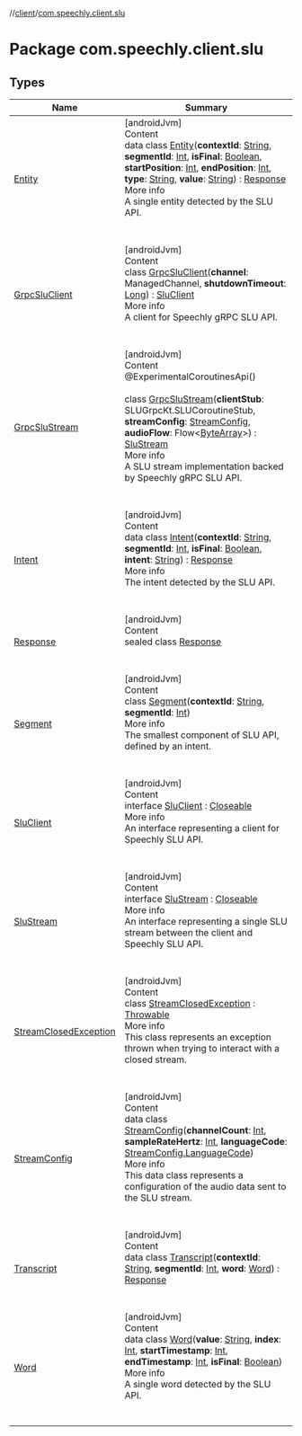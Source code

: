 //[client](../index.md)/[com.speechly.client.slu](index.md)



# Package com.speechly.client.slu  


## Types  
  
|  Name|  Summary| 
|---|---|
| <a name="com.speechly.client.slu/Entity///PointingToDeclaration/"></a>[Entity](-entity/index.md)| <a name="com.speechly.client.slu/Entity///PointingToDeclaration/"></a>[androidJvm]  <br>Content  <br>data class [Entity](-entity/index.md)(**contextId**: [String](https://kotlinlang.org/api/latest/jvm/stdlib/kotlin/-string/index.html), **segmentId**: [Int](https://kotlinlang.org/api/latest/jvm/stdlib/kotlin/-int/index.html), **isFinal**: [Boolean](https://kotlinlang.org/api/latest/jvm/stdlib/kotlin/-boolean/index.html), **startPosition**: [Int](https://kotlinlang.org/api/latest/jvm/stdlib/kotlin/-int/index.html), **endPosition**: [Int](https://kotlinlang.org/api/latest/jvm/stdlib/kotlin/-int/index.html), **type**: [String](https://kotlinlang.org/api/latest/jvm/stdlib/kotlin/-string/index.html), **value**: [String](https://kotlinlang.org/api/latest/jvm/stdlib/kotlin/-string/index.html)) : [Response](-response/index.md)  <br>More info  <br>A single entity detected by the SLU API.  <br><br><br>
| <a name="com.speechly.client.slu/GrpcSluClient///PointingToDeclaration/"></a>[GrpcSluClient](-grpc-slu-client/index.md)| <a name="com.speechly.client.slu/GrpcSluClient///PointingToDeclaration/"></a>[androidJvm]  <br>Content  <br>class [GrpcSluClient](-grpc-slu-client/index.md)(**channel**: ManagedChannel, **shutdownTimeout**: [Long](https://kotlinlang.org/api/latest/jvm/stdlib/kotlin/-long/index.html)) : [SluClient](-slu-client/index.md)  <br>More info  <br>A client for Speechly gRPC SLU API.  <br><br><br>
| <a name="com.speechly.client.slu/GrpcSluStream///PointingToDeclaration/"></a>[GrpcSluStream](-grpc-slu-stream/index.md)| <a name="com.speechly.client.slu/GrpcSluStream///PointingToDeclaration/"></a>[androidJvm]  <br>Content  <br>@ExperimentalCoroutinesApi()  <br>  <br>class [GrpcSluStream](-grpc-slu-stream/index.md)(**clientStub**: SLUGrpcKt.SLUCoroutineStub, **streamConfig**: [StreamConfig](-stream-config/index.md), **audioFlow**: Flow<[ByteArray](https://kotlinlang.org/api/latest/jvm/stdlib/kotlin/-byte-array/index.html)>) : [SluStream](-slu-stream/index.md)  <br>More info  <br>A SLU stream implementation backed by Speechly gRPC SLU API.  <br><br><br>
| <a name="com.speechly.client.slu/Intent///PointingToDeclaration/"></a>[Intent](-intent/index.md)| <a name="com.speechly.client.slu/Intent///PointingToDeclaration/"></a>[androidJvm]  <br>Content  <br>data class [Intent](-intent/index.md)(**contextId**: [String](https://kotlinlang.org/api/latest/jvm/stdlib/kotlin/-string/index.html), **segmentId**: [Int](https://kotlinlang.org/api/latest/jvm/stdlib/kotlin/-int/index.html), **isFinal**: [Boolean](https://kotlinlang.org/api/latest/jvm/stdlib/kotlin/-boolean/index.html), **intent**: [String](https://kotlinlang.org/api/latest/jvm/stdlib/kotlin/-string/index.html)) : [Response](-response/index.md)  <br>More info  <br>The intent detected by the SLU API.  <br><br><br>
| <a name="com.speechly.client.slu/Response///PointingToDeclaration/"></a>[Response](-response/index.md)| <a name="com.speechly.client.slu/Response///PointingToDeclaration/"></a>[androidJvm]  <br>Content  <br>sealed class [Response](-response/index.md)  <br><br><br>
| <a name="com.speechly.client.slu/Segment///PointingToDeclaration/"></a>[Segment](-segment/index.md)| <a name="com.speechly.client.slu/Segment///PointingToDeclaration/"></a>[androidJvm]  <br>Content  <br>class [Segment](-segment/index.md)(**contextId**: [String](https://kotlinlang.org/api/latest/jvm/stdlib/kotlin/-string/index.html), **segmentId**: [Int](https://kotlinlang.org/api/latest/jvm/stdlib/kotlin/-int/index.html))  <br>More info  <br>The smallest component of SLU API, defined by an intent.  <br><br><br>
| <a name="com.speechly.client.slu/SluClient///PointingToDeclaration/"></a>[SluClient](-slu-client/index.md)| <a name="com.speechly.client.slu/SluClient///PointingToDeclaration/"></a>[androidJvm]  <br>Content  <br>interface [SluClient](-slu-client/index.md) : [Closeable](https://developer.android.com/reference/kotlin/java/io/Closeable.html)  <br>More info  <br>An interface representing a client for Speechly SLU API.  <br><br><br>
| <a name="com.speechly.client.slu/SluStream///PointingToDeclaration/"></a>[SluStream](-slu-stream/index.md)| <a name="com.speechly.client.slu/SluStream///PointingToDeclaration/"></a>[androidJvm]  <br>Content  <br>interface [SluStream](-slu-stream/index.md) : [Closeable](https://developer.android.com/reference/kotlin/java/io/Closeable.html)  <br>More info  <br>An interface representing a single SLU stream between the client and Speechly SLU API.  <br><br><br>
| <a name="com.speechly.client.slu/StreamClosedException///PointingToDeclaration/"></a>[StreamClosedException](-stream-closed-exception/index.md)| <a name="com.speechly.client.slu/StreamClosedException///PointingToDeclaration/"></a>[androidJvm]  <br>Content  <br>class [StreamClosedException](-stream-closed-exception/index.md) : [Throwable](https://kotlinlang.org/api/latest/jvm/stdlib/kotlin/-throwable/index.html)  <br>More info  <br>This class represents an exception thrown when trying to interact with a closed stream.  <br><br><br>
| <a name="com.speechly.client.slu/StreamConfig///PointingToDeclaration/"></a>[StreamConfig](-stream-config/index.md)| <a name="com.speechly.client.slu/StreamConfig///PointingToDeclaration/"></a>[androidJvm]  <br>Content  <br>data class [StreamConfig](-stream-config/index.md)(**channelCount**: [Int](https://kotlinlang.org/api/latest/jvm/stdlib/kotlin/-int/index.html), **sampleRateHertz**: [Int](https://kotlinlang.org/api/latest/jvm/stdlib/kotlin/-int/index.html), **languageCode**: [StreamConfig.LanguageCode](-stream-config/-language-code/index.md))  <br>More info  <br>This data class represents a configuration of the audio data sent to the SLU stream.  <br><br><br>
| <a name="com.speechly.client.slu/Transcript///PointingToDeclaration/"></a>[Transcript](-transcript/index.md)| <a name="com.speechly.client.slu/Transcript///PointingToDeclaration/"></a>[androidJvm]  <br>Content  <br>data class [Transcript](-transcript/index.md)(**contextId**: [String](https://kotlinlang.org/api/latest/jvm/stdlib/kotlin/-string/index.html), **segmentId**: [Int](https://kotlinlang.org/api/latest/jvm/stdlib/kotlin/-int/index.html), **word**: [Word](-word/index.md)) : [Response](-response/index.md)  <br><br><br>
| <a name="com.speechly.client.slu/Word///PointingToDeclaration/"></a>[Word](-word/index.md)| <a name="com.speechly.client.slu/Word///PointingToDeclaration/"></a>[androidJvm]  <br>Content  <br>data class [Word](-word/index.md)(**value**: [String](https://kotlinlang.org/api/latest/jvm/stdlib/kotlin/-string/index.html), **index**: [Int](https://kotlinlang.org/api/latest/jvm/stdlib/kotlin/-int/index.html), **startTimestamp**: [Int](https://kotlinlang.org/api/latest/jvm/stdlib/kotlin/-int/index.html), **endTimestamp**: [Int](https://kotlinlang.org/api/latest/jvm/stdlib/kotlin/-int/index.html), **isFinal**: [Boolean](https://kotlinlang.org/api/latest/jvm/stdlib/kotlin/-boolean/index.html))  <br>More info  <br>A single word detected by the SLU API.  <br><br><br>

